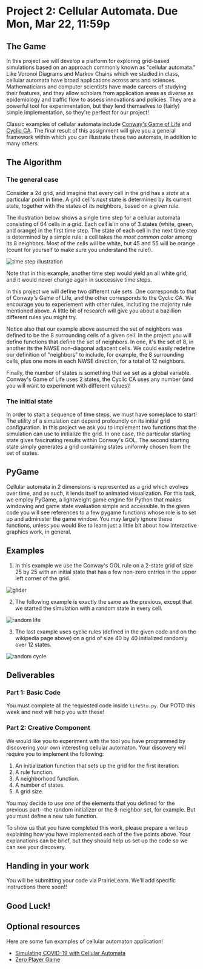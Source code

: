 # Project 2: Cellular Automata. Due Mon, Mar 22, 11:59p

## The Game

In this project we will develop a platform for exploring grid-based simulations based on an approach 
commonly known as "cellular automata." Like Voronoi Diagrams and Markov Chains which we studied in 
class, cellular automata have broad applications across arts and sciences. Mathematicians and computer
scientists have made careers of studying their features, and they allow scholars from application areas 
as diverse as epidemiology
and traffic flow to assess innovations and policies. They are a powerful tool for experimentation, but 
they lend themselves to (fairly) simple implementation, so they're perfect for our project!

Classic examples of cellular automata include [Conway's Game of Life](https://en.wikipedia.org/wiki/Conway's_Game_of_Life)
and [Cyclic CA](https://en.wikipedia.org/wiki/Cyclic_cellular_automaton). The final result of this assignment will
give you a general framework within which you can illustrate these two automata, in addition to many others.

## The Algorithm

### The general case
Consider a 2d grid, and imagine that every cell in the grid has a *state* at a particular point in time. A grid cell's
*next* state is determined by its current state, together with the states of its neighbors, based on a given *rule*. 

The illustration below shows a single time step for a cellular automata consisting of 64 cells in a grid. 
Each cell is in one of 3 states (white, green, and orange) in the first time step. The state of each cell in the next
time step is determined by a simple rule:
a cell takes the _most common color_ among its 8 neighbors. Most of
the cells will be white, but 45 and 55 will be orange (count for yourself to make sure you understand the rule!).

![time step illustration](timestep.png)

Note that in this example, another time step would yield an all white grid, and it would never change again in 
successive time steps.

In this project we will define two different rule sets. One corresponds to that of Conway's Game of Life, and the other
corresponds to the Cyclic CA. We encourage you to experiement with other rules, including the majority rule mentioned 
above. A little bit of research will give you about a bazillion different rules you might try.

Notice also that our example above assumed the set of neighbors was defined to be the 8 surrounding cells of a given cell. 
In the
project you will define functions that define the set of neighbors. In one, it's the set of 8, in another its the NWSE 
non-diagonal adjacent cells. We could easily redefine our definition of "neighbors" to include, for example, the 8 
surrounding cells, plus one more in each NWSE direction, for a total of 12 neighbors. 

Finally, the number of states is something that we set as a global variable. Conway's Game of Life uses 2 states, the Cyclic CA uses any number (and you will want to experiment with different values)!

### The initial state

In order to start a sequence of time steps, we must have someplace to start! The utility of a simulation can depend 
profoundly on its initial grid configuration. In this project we ask you to implement two functions that the simulation
can use to initialize the grid. In one case, the particular starting state gives fascinating results within Conway's GOL.
The second starting state simply generates a grid containing states uniformly chosen from the set of states.

## PyGame

Cellular automata in 2 dimensions is represented as a grid which evolves over time, and as such, it lends itself 
to animated visualization. For this task, we employ PyGame, a lightweight game engine for Python that makes windowing
and game state evaluation simple and accessible. In the given code you will see references to a few pygame functions 
whose role is to set up and administer the game window. You may largely ignore these functions, unless you would like
to learn just a little bit about how interactive graphics work, in general. 

## Examples

1. In this example we use the Conway's GOL rule on a 2-state grid of size 25 by 25 with an initial state that has a 
few non-zero 
entries in the upper left corner of the grid.

![glider](glider.gif)

2. The following example is exactly the same as the previous, except that we started the simulation with a random state in
every cell.

![random life](randLife.gif)

3. The last example uses cyclic rules (defined in the given code and on the wikipedia page above) on a grid of size 40 by 40
initialized randomly over 12 states.

![random cycle](cycle12rand.gif)

## Deliverables

### Part 1: Basic Code

You must complete all the requested code inside `lifeStu.py`. Our POTD this week and next will help you with these!

### Part 2: Creative Component

We would like you to experiment with the tool you have programmed by discovering your own interesting cellular automaton. 
Your discovery will require you to implement the following:

1. An initialization function that sets up the grid for the first iteration. 
2. A rule function.
3. A neighborhood function. 
4. A number of states.
5. A grid size. 

You may decide to use *one* of the elements that you defined for the previous part--the random initializer 
or the 8-neighbor set, for example. But you must define a new rule function.

To show us that you have completed this work, please prepare a writeup explaining how you have implemented 
each of the five points above. Your explanations can be brief, but they should help us set up the code so 
we can see your discovery.

## Handing in your work

You will be submitting your code via PrairieLearn. We'll add specific instructions there soon!!

## Good Luck!

## Optional resources
Here are some fun examples of cellular automaton application!
- [Simulating COVID-19 with Cellular Automata](https://towardsdatascience.com/simulating-covid-19-with-cellular-automata-aeb820910a9)
- [Zero Player Game](https://www.youtube.com/watch?v=N-BbgqOjIqk)








